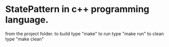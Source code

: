 # StatePattern in c++ programming language. 
from the project folder.
to build type "make"
to run type "make run"
to clean type "make clean"

